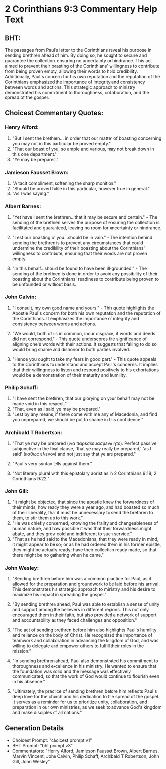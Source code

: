 # 2 Corinthians 9:3 Commentary Help Text

## BHT:
The passages from Paul's letter to the Corinthians reveal his purpose in sending brethren ahead of him. By doing so, he sought to secure and guarantee the collection, ensuring no uncertainty or hindrance. This act aimed to prevent their boasting of the Corinthians' willingness to contribute from being proven empty, allowing their words to hold credibility. Additionally, Paul's concern for his own reputation and the reputation of the Corinthians emphasized the importance of integrity and consistency between words and actions. This strategic approach to ministry demonstrated his commitment to thoroughness, collaboration, and the spread of the gospel.

## Choicest Commentary Quotes:
### Henry Alford:
1. "But I sent the brethren... in order that our matter of boasting concerning you may not in this particular be proved empty." 
2. "That our boast of you, so ample and various, may not break down in this one department." 
3. "Ye may be prepared."

### Jamieson Fausset Brown:
1. "A tacit compliment, softening the sharp monition."
2. "Should be proved futile in this particular, however true in general."
3. "As I was saying."

### Albert Barnes:
1. "Yet have I sent the brethren...that it may be secure and certain." - The sending of the brethren serves the purpose of ensuring the collection is facilitated and guaranteed, leaving no room for uncertainty or hindrance.

2. "Lest our boasting of you...should be in vain." - The intention behind sending the brethren is to prevent any circumstances that could undermine the credibility of their boasting about the Corinthians' willingness to contribute, ensuring that their words are not proven empty.

3. "In this behalf...should be found to have been ill-grounded." - The sending of the brethren is done in order to avoid any possibility of their boasting about the Corinthians' readiness to contribute being proven to be unfounded or without basis.

### John Calvin:
1. "I consult, my own good name and yours." - This quote highlights the Apostle Paul's concern for both his own reputation and the reputation of the Corinthians. It emphasizes the importance of integrity and consistency between words and actions.

2. "We would, both of us in common, incur disgrace, if words and deeds did not correspond." - This quote underscores the significance of aligning one's words with their actions. It suggests that failing to do so would bring shame and dishonor to both parties involved.

3. "Hence you ought to take my fears in good part." - This quote appeals to the Corinthians to understand and accept Paul's concerns. It implies that their willingness to listen and respond positively to his exhortations would be a demonstration of their maturity and humility.

### Philip Schaff:
1. "I have sent the brethren, that our glorying on your behalf may not be made void in this respect." 
2. "That, even as I said, ye may be prepared." 
3. "Lest by any means, if there come with me any of Macedonia, and find you unprepared, we should be put to shame in this confidence."

### Archibald T Robertson:
1. "That ye may be prepared (ινα παρεσκευασμενο ητε). Perfect passive subjunctive in the final clause, 'that ye may really be prepared,' 'as I said' (καθως ελεγον) and not just say that ye are prepared."

2. "Paul's very syntax tells against them."

3. "Not literary plural with this epistolary aorist as in 2 Corinthians 9:18; 2 Corinthians 9:22."

### John Gill:
1. "It might be objected, that since the apostle knew the forwardness of their minds, how ready they were a year ago, and had boasted so much of their liberality, that it must be unnecessary to send the brethren to them, to stir them up to this work."
2. "He was chiefly concerned, knowing the frailty and changeableness of human nature, and how possible it was that their forwardness might abate, and they grow cold and indifferent to such service."
3. "That as he had said to the Macedonians, that they were ready in mind, it might appear to be so; or as he had ordered them in his former epistle, they might be actually ready; have their collection ready made, so that there might be no gathering when he came."

### John Wesley:
1. "Sending brethren before him was a common practice for Paul, as it allowed for the preparation and groundwork to be laid before his arrival. This demonstrates his strategic approach to ministry and his desire to maximize his impact in spreading the gospel."

2. "By sending brethren ahead, Paul was able to establish a sense of unity and support among the believers in different regions. This not only encouraged them in their faith, but also provided a network of support and accountability as they faced challenges and opposition."

3. "The act of sending brethren before him also highlights Paul's humility and reliance on the body of Christ. He recognized the importance of teamwork and collaboration in advancing the kingdom of God, and was willing to delegate and empower others to fulfill their roles in the mission."

4. "In sending brethren ahead, Paul also demonstrated his commitment to thoroughness and excellence in his ministry. He wanted to ensure that the foundation was solid and the message was effectively communicated, so that the work of God would continue to flourish even in his absence."

5. "Ultimately, the practice of sending brethren before him reflects Paul's deep love for the church and his dedication to the spread of the gospel. It serves as a reminder for us to prioritize unity, collaboration, and preparation in our own ministries, as we seek to advance God's kingdom and make disciples of all nations."


## Generation Details
- Choicest Prompt: "choicest prompt v1"
- BHT Prompt: "bht prompt v3"
- Commentators: "Henry Alford, Jamieson Fausset Brown, Albert Barnes, Marvin Vincent, John Calvin, Philip Schaff, Archibald T Robertson, John Gill, John Wesley"
